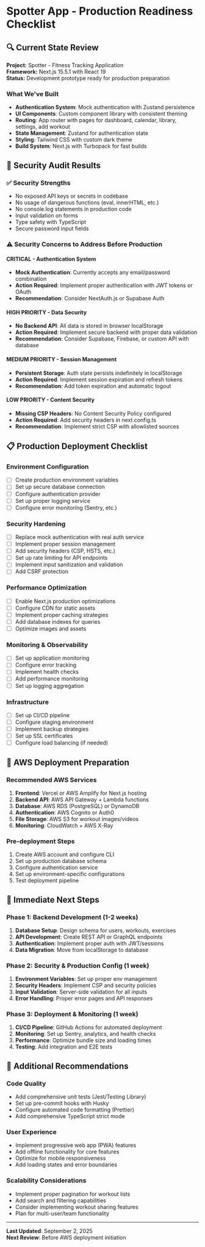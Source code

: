 # Spotter App - Production Readiness Checklist

## 🔍 Current State Review

**Project:** Spotter - Fitness Tracking Application  
**Framework:** Next.js 15.5.1 with React 19  
**Status:** Development prototype ready for production preparation  

### What We've Built
- **Authentication System**: Mock authentication with Zustand persistence
- **UI Components**: Custom component library with consistent theming
- **Routing**: App router with pages for dashboard, calendar, library, settings, add workout
- **State Management**: Zustand for authentication state
- **Styling**: Tailwind CSS with custom dark theme
- **Build System**: Next.js with Turbopack for fast builds

## 🔐 Security Audit Results

### ✅ Security Strengths
- No exposed API keys or secrets in codebase
- No usage of dangerous functions (eval, innerHTML, etc.)
- No console.log statements in production code
- Input validation on forms
- Type safety with TypeScript
- Secure password input fields

### ⚠️ Security Concerns to Address Before Production

#### CRITICAL - Authentication System
- **Mock Authentication**: Currently accepts any email/password combination
- **Action Required**: Implement proper authentication with JWT tokens or OAuth
- **Recommendation**: Consider NextAuth.js or Supabase Auth

#### HIGH PRIORITY - Data Security
- **No Backend API**: All data is stored in browser localStorage
- **Action Required**: Implement secure backend with proper data validation
- **Recommendation**: Consider Supabase, Firebase, or custom API with database

#### MEDIUM PRIORITY - Session Management
- **Persistent Storage**: Auth state persists indefinitely in localStorage
- **Action Required**: Implement session expiration and refresh tokens
- **Recommendation**: Add token expiration and automatic logout

#### LOW PRIORITY - Content Security
- **Missing CSP Headers**: No Content Security Policy configured
- **Action Required**: Add security headers in next.config.ts
- **Recommendation**: Implement strict CSP with allowlisted sources

## 📋 Production Deployment Checklist

### Environment Configuration
- [ ] Create production environment variables
- [ ] Set up secure database connection
- [ ] Configure authentication provider
- [ ] Set up proper logging service
- [ ] Configure error monitoring (Sentry, etc.)

### Security Hardening
- [ ] Replace mock authentication with real auth service
- [ ] Implement proper session management
- [ ] Add security headers (CSP, HSTS, etc.)
- [ ] Set up rate limiting for API endpoints
- [ ] Implement input sanitization and validation
- [ ] Add CSRF protection

### Performance Optimization
- [ ] Enable Next.js production optimizations
- [ ] Configure CDN for static assets
- [ ] Implement proper caching strategies
- [ ] Add database indexes for queries
- [ ] Optimize images and assets

### Monitoring & Observability
- [ ] Set up application monitoring
- [ ] Configure error tracking
- [ ] Implement health checks
- [ ] Add performance monitoring
- [ ] Set up logging aggregation

### Infrastructure
- [ ] Set up CI/CD pipeline
- [ ] Configure staging environment
- [ ] Implement backup strategies
- [ ] Set up SSL certificates
- [ ] Configure load balancing (if needed)

## 🚀 AWS Deployment Preparation

### Recommended AWS Services
1. **Frontend**: Vercel or AWS Amplify for Next.js hosting
2. **Backend API**: AWS API Gateway + Lambda functions
3. **Database**: AWS RDS (PostgreSQL) or DynamoDB
4. **Authentication**: AWS Cognito or Auth0
5. **File Storage**: AWS S3 for workout images/videos
6. **Monitoring**: CloudWatch + AWS X-Ray

### Pre-deployment Steps
1. Create AWS account and configure CLI
2. Set up production database schema
3. Configure authentication service
4. Set up environment-specific configurations
5. Test deployment pipeline

## 🔧 Immediate Next Steps

### Phase 1: Backend Development (1-2 weeks)
1. **Database Setup**: Design schema for users, workouts, exercises
2. **API Development**: Create REST API or GraphQL endpoints
3. **Authentication**: Implement proper auth with JWT/sessions
4. **Data Migration**: Move from localStorage to database

### Phase 2: Security & Production Config (1 week)
1. **Environment Variables**: Set up proper env management
2. **Security Headers**: Implement CSP and security policies
3. **Input Validation**: Server-side validation for all inputs
4. **Error Handling**: Proper error pages and API responses

### Phase 3: Deployment & Monitoring (1 week)
1. **CI/CD Pipeline**: GitHub Actions for automated deployment
2. **Monitoring**: Set up Sentry, analytics, and health checks
3. **Performance**: Optimize bundle size and loading times
4. **Testing**: Add integration and E2E tests

## 📝 Additional Recommendations

### Code Quality
- Add comprehensive unit tests (Jest/Testing Library)
- Set up pre-commit hooks with Husky
- Configure automated code formatting (Prettier)
- Add comprehensive TypeScript strict mode

### User Experience
- Implement progressive web app (PWA) features
- Add offline functionality for core features
- Optimize for mobile responsiveness
- Add loading states and error boundaries

### Scalability Considerations
- Implement proper pagination for workout lists
- Add search and filtering capabilities
- Consider implementing workout sharing features
- Plan for multi-user/team functionality

---

**Last Updated**: September 2, 2025  
**Next Review**: Before AWS deployment initiation